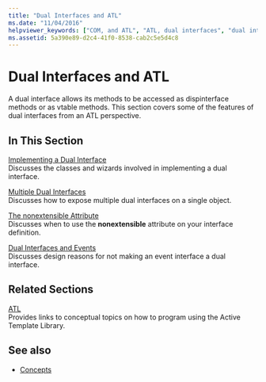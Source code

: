 ```yaml
---
title: "Dual Interfaces and ATL"
ms.date: "11/04/2016"
helpviewer_keywords: ["COM, and ATL", "ATL, dual interfaces", "dual interfaces, about dual interfaces"]
ms.assetid: 5a390e89-d2c4-41f0-8538-cab2c5e5d4c8
---
```

# Dual Interfaces and ATL

A dual interface allows its methods to be accessed as dispinterface methods or as vtable methods. This section covers some of the features of dual interfaces from an ATL perspective.

## In This Section

[Implementing a Dual Interface](../atl/implementing-a-dual-interface.md)<br/>
Discusses the classes and wizards involved in implementing a dual interface.

[Multiple Dual Interfaces](../atl/multiple-dual-interfaces.md)<br/>
Discusses how to expose multiple dual interfaces on a single object.

[The nonextensible Attribute](../atl/nonextensible-attribute.md)<br/>
Discusses when to use the **nonextensible** attribute on your interface definition.

[Dual Interfaces and Events](../atl/dual-interfaces-and-events.md)<br/>
Discusses design reasons for not making an event interface a dual interface.

## Related Sections

[ATL](../atl/active-template-library-atl-concepts.md)<br/>
Provides links to conceptual topics on how to program using the Active Template Library.

## See also

- [Concepts](../atl/active-template-library-atl-concepts.md)
